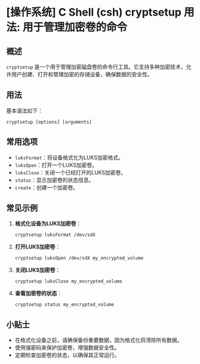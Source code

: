 # [操作系统] C Shell (csh) cryptsetup 用法: 用于管理加密卷的命令

## 概述
`cryptsetup` 是一个用于管理加密磁盘卷的命令行工具。它支持多种加密技术，允许用户创建、打开和管理加密的存储设备，确保数据的安全性。

## 用法
基本语法如下：
```shell
cryptsetup [options] [arguments]
```

## 常用选项
- `luksFormat`：将设备格式化为LUKS加密格式。
- `luksOpen`：打开一个LUKS加密卷。
- `luksClose`：关闭一个已经打开的LUKS加密卷。
- `status`：显示加密卷的状态信息。
- `create`：创建一个加密卷。

## 常见示例
1. **格式化设备为LUKS加密卷**：
   ```shell
   cryptsetup luksFormat /dev/sdX
   ```

2. **打开LUKS加密卷**：
   ```shell
   cryptsetup luksOpen /dev/sdX my_encrypted_volume
   ```

3. **关闭LUKS加密卷**：
   ```shell
   cryptsetup luksClose my_encrypted_volume
   ```

4. **查看加密卷的状态**：
   ```shell
   cryptsetup status my_encrypted_volume
   ```

## 小贴士
- 在格式化设备之前，请确保备份重要数据，因为格式化将清除所有数据。
- 使用强密码来保护加密卷，增强数据安全性。
- 定期检查加密卷的状态，以确保其正常运行。